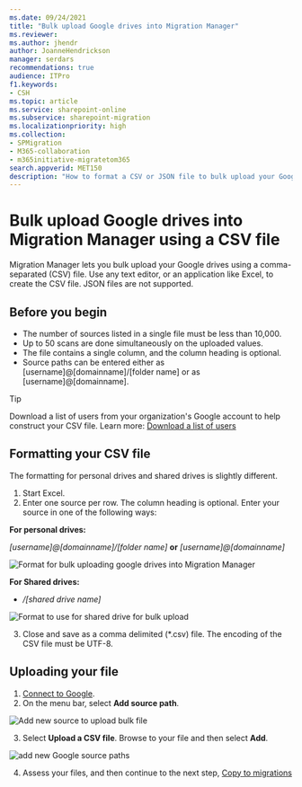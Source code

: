 ```yaml
---
ms.date: 09/24/2021
title: "Bulk upload Google drives into Migration Manager"
ms.reviewer: 
ms.author: jhendr
author: JoanneHendrickson
manager: serdars
recommendations: true
audience: ITPro
f1.keywords:
- CSH
ms.topic: article
ms.service: sharepoint-online
ms.subservice: sharepoint-migration
ms.localizationpriority: high
ms.collection: 
- SPMigration
- M365-collaboration
- m365initiative-migratetom365
search.appverid: MET150
description: "How to format a CSV or JSON file to bulk upload your Google drives into Migration Manager."
---
```


# Bulk upload Google drives into Migration Manager using a CSV file 

Migration Manager lets you bulk upload your Google drives using a comma-separated (CSV) file. Use any text editor, or an application like Excel, to create the CSV file.  JSON files are not supported.

## Before you begin

- The number of sources listed in a single file must be less than 10,000.
- Up to 50 scans are done simultaneously on the uploaded values.
- The file contains a single column, and the column heading is optional.
- Source paths can be entered either as [username]@[domainname]/[folder name]  or as [username]@[domainname].

>[!Tip]
> Download a list of users from your organization's Google account to help construct your CSV file.  Learn more: [Download a list of users](https://support.google.com/a/answer/7348070?hl=en&fl=1)


## Formatting your CSV file

The formatting for personal drives and shared drives is slightly different.  

1. Start Excel. 
2. Enter one source per row.  The column heading is optional. Enter your source in one of the following ways: 

**For personal drives:**

*[username]@[domainname]/[folder name]*  **or** *[username]@[domainname]*

![Format for bulk uploading google drives into Migration Manager](media/mm-google-csv-format.png)

**For Shared drives:**

- */[shared drive name]*

![Format to use for shared drive for bulk upload](media/mm-google-csv-example.png)

3. Close and save as a comma delimited (*.csv) file. The encoding of the CSV file must be UTF-8.


## Uploading your file

1. [Connect to Google](mm-google-step1-connect.md).
2. On the menu bar, select **Add source path**.

  ![Add new source to upload bulk file](media/mm-upload-cloud-csv.png)


3. Select **Upload a CSV file**.  Browse to your file and then select **Add**.

![add new Google source paths](media/mm-google-add-source-paths.png)

4. Assess your files, and then continue to the next step, [Copy to migrations](mm-box-step3-copy-to-migrations.md)


 

    
